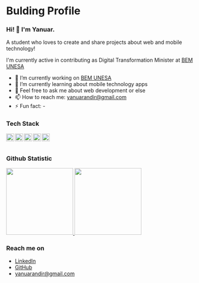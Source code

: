 # Bulding Profile
### Hi! 👋 I'm Yanuar.

A student who loves to create and share projects about web and mobile technology!

I'm currently active in contributing as Digital Transformation Minister at <a href="https://www.instagram.com/bem_unesa">BEM UNESA</a>

- 🔭 I’m currently working on <a href="https://www.instagram.com/bem_unesa/">BEM UNESA</a>
- 🌱 I’m currently learning about mobile technology apps
- 💬 Feel free to ask me about web development or else
- 📫 How to reach me: yanuarandir@gmail.com
- ⚡ Fun fact: -

### Tech Stack
  <a href="https://js.org/"><img align="left" alt="JavaScript" title="JavaScript" width="21px" src="https://upload.wikimedia.org/wikipedia/commons/9/99/Unofficial_JavaScript_logo_2.svg" /></a>
  <a href="https://nodejs.org/"><img align="left" alt="NodeJS" title="NodeJS" width="21px" src="https://seeklogo.com/images/N/nodejs-logo-FBE122E377-seeklogo.com.png" /></a>
  <a href="https://reactjs.org/"><img align="left" alt="React" title="React" width="21px" src="https://cdn.worldvectorlogo.com/logos/react-2.svg" /></a>
  <a href="https://hapi.dev/"><img align="left" alt="Hapi" title="Hapi (NodeJS HTTP Framework)" width="21px" src="https://avatars.githubusercontent.com/u/3774533?s=200&v=4" /></a>
  <a href="https://nextjs.org/"><img align="left" alt="Next" title="Next (React SSR Framework)" width="21px" src="https://iconape.com/wp-content/files/gm/82643/svg/next-js.svg" /></a>
  <br>
  <br>
  
### Github Statistic
<p align="left">
<a href="https://github.com/yanuarandir">
  <img height="180em" src="https://github-readme-stats-eight-theta.vercel.app/api?username=yanuarandir&show_icons=true&theme=algolia&include_all_commits=true&count_private=true"/>
  <img height="180em" src="https://github-readme-stats-eight-theta.vercel.app/api/top-langs/?username=yanuarandir&layout=compact&langs_count=8&theme=algolia"/>
</a>
</p>

### Reach me on
- <a href="https://linkedin.com/in/yanuarandir/">LinkedIn</a>
- <a href="https://github.com/yanuarandir">GitHub</a>
- yanuarandir@gmail.com
